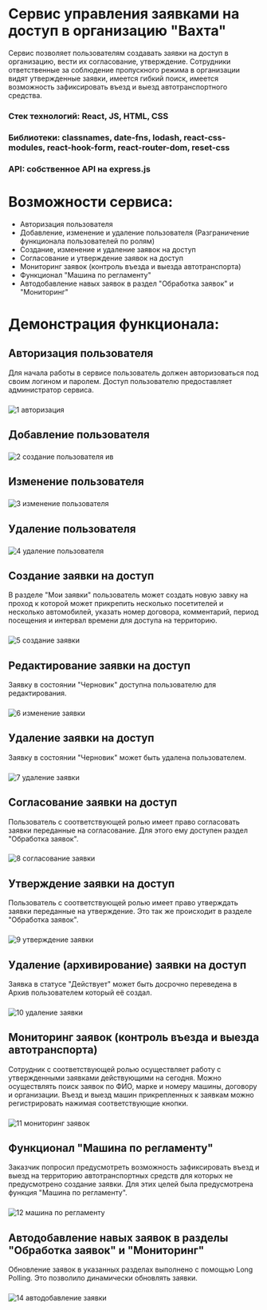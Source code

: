 # Сервис управления заявками на доступ в организацию "Вахта"
Сервис позволяет пользователям создавать заявки на доступ в организацию, вести их согласование, утверждение. Сотрудники ответственные за соблюдение пропускного режима в организации видят утвержденные заявки, имеется гибкий поиск, имеется возможность зафиксировать въезд и выезд автотранспортного средства.

### Cтек технологий: React, JS, HTML, CSS
### Библиотеки: classnames, date-fns, lodash, react-css-modules, react-hook-form, react-router-dom, reset-css
### API: собственное API на express.js

# Возможности сервиса:
- Авторизация пользователя
- Добавление, изменение и удаление пользователя (Разграничение функционала пользователей по ролям)
- Создание, изменение и удаление заявок на доступ
- Согласование и утверждение заявок на доступ
- Мониторинг заявок (контроль въезда и выезда автотранспорта)
- Функционал "Машина по регламенту"
- Автодобавление навых заявок в раздел "Обработка заявок" и "Мониторинг"

# Демонстрация функционала:

## Авторизация пользователя
Для начала работы в сервисе пользователь должен авторизоваться под своим логином и паролем. Доступ пользователю предоставляет администратор сервиса.
###
![1  авторизация](https://user-images.githubusercontent.com/15674106/222142620-1bb360dc-29be-4712-8458-81cc9ebebeb8.gif)


## Добавление пользователя
###
![2  создание пользователя ив](https://user-images.githubusercontent.com/15674106/222144791-8261b172-5d34-460a-9f53-1b7c631f802a.gif)

## Изменение пользователя
###
![3  изменение пользователя](https://user-images.githubusercontent.com/15674106/222144112-a28083c6-68e3-47e3-a412-43db8b9b0ad0.gif)

## Удаление пользователя
###
![4  удаление пользователя](https://user-images.githubusercontent.com/15674106/222145234-df620e11-cefa-4c12-913b-ee02712a7a50.gif)

## Создание заявки на доступ
В разделе "Мои заявки" пользователь может создать новую завку на проход к которой может прикрепить несколько посетителей и несколько автомобилей, указать номер договора, комментарий, период посещения и интервал времени для доступа на территорию.
###
![5  создание заявки](https://user-images.githubusercontent.com/15674106/222145980-7886cae6-8865-4ef4-9b93-1b38d89c0ce4.gif)

## Редактирование заявки на доступ
Заявку в состоянии "Черновик" доступна пользователю для редактирования.
###
![6  изменение заявки](https://user-images.githubusercontent.com/15674106/222147177-389a3e30-e7c4-4c27-8df6-ef39265f8316.gif)

## Удаление заявки на доступ
Заявку в состоянии "Черновик" может быть удалена пользователем.
###
![7  удаление заявки](https://user-images.githubusercontent.com/15674106/222148740-22cc6681-3639-4c17-9a76-18013c3c74cc.gif)

## Согласование заявки на доступ
Пользователь с соответствующей ролью имеет право согласовать заявки переданные на согласование. Для этого ему доступен раздел "Обработка заявок".
###
![8  согласование заявки](https://user-images.githubusercontent.com/15674106/222149362-d2154a12-6995-4a3c-b325-25ab31383dd4.gif)

## Утверждение заявки на доступ
Пользователь с соответствующей ролью имеет право утверждать заявки переданные на утверждение. Это так же происходит в разделе "Обработка заявок".
###
![9  утверждение заявки](https://user-images.githubusercontent.com/15674106/222150214-ecbb2d45-6e78-4d19-b9ac-9e9e74b3b7d8.gif)

## Удаление (архивирование) заявки на доступ
Заявка в статусе "Действует" может быть досрочно переведена в Архив пользователем который её создал.
###
![10  удаление заявки](https://user-images.githubusercontent.com/15674106/222151123-d5d6c17d-e617-4f2e-8304-55552a054646.gif)

## Мониторинг заявок (контроль въезда и выезда автотранспорта)
Сотрудник с соответствующей ролью осуществляет работу с утвержденными заявками действующими на сегодня. Можно осуществлять поиск заявок по ФИО, марке и номеру машины, договору и организации. Въезд и выезд машин прикрепленных к заявкам можно регистрировать нажимая соответствующие кнопки.
###
![11  мониторинг заявок](https://user-images.githubusercontent.com/15674106/222341119-b482c05c-e751-4e41-bb7f-6287e46708b8.gif)

## Функционал "Машина по регламенту"
Заказчик попросил предусмотреть возможность зафиксировать въезд и выезд на территорию автотранспортных средств для которых не предусмотрено создание заявки. Для этих целей была предусмотрена функция "Машина по регламенту".
###
![12  машина по регламенту](https://user-images.githubusercontent.com/15674106/222358233-29913ba9-845a-43c4-9344-6c7885ccab43.gif)

## Автодобавление навых заявок в разделы "Обработка заявок" и "Мониторинг"
Обновление заявок в указанных разделах выполнено с помощью Long Polling. Это позволило динамически обновлять заявки.
###
![14  автодобавление заявки](https://user-images.githubusercontent.com/15674106/222359241-06e41e7b-395d-4d97-8ff5-fc54770b8e60.gif)
